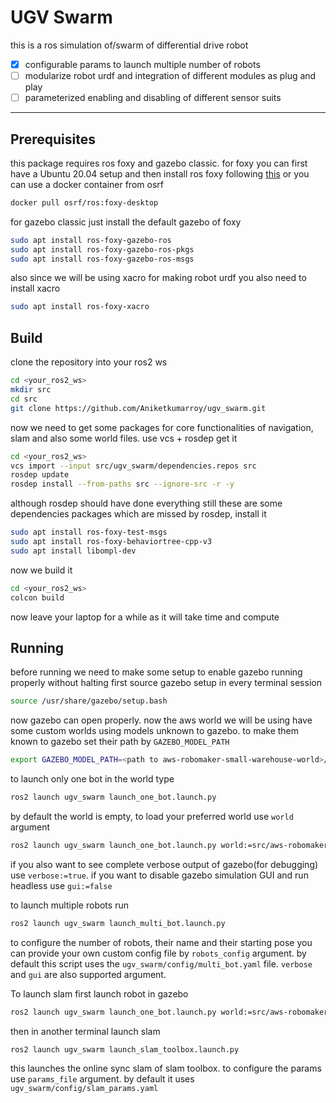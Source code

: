 # UGV Swarm
this is a ros simulation of/swarm of differential drive robot
- [x] configurable params to launch multiple number of robots
- [ ] modularize robot urdf and integration of different modules as plug and play
- [ ] parameterized enabling and disabling of different sensor suits
---
## Prerequisites
this package requires ros foxy and gazebo classic.
for foxy you can first have a Ubuntu 20.04 setup and then install ros foxy following [this](https://docs.ros.org/en/foxy/Installation/Ubuntu-Install-Debians.html) or you can use a docker container from osrf
```bash
docker pull osrf/ros:foxy-desktop
```
for gazebo classic just install the default gazebo of foxy
```bash
sudo apt install ros-foxy-gazebo-ros
sudo apt install ros-foxy-gazebo-ros-pkgs
sudo apt install ros-foxy-gazebo-ros-msgs
```
also since we will be using xacro for making robot urdf you also need to install xacro
```bash
sudo apt install ros-foxy-xacro
```

## Build
clone the repository into your ros2 ws
```bash
cd <your_ros2_ws>
mkdir src
cd src
git clone https://github.com/Aniketkumarroy/ugv_swarm.git
```
now we need to get some packages for core functionalities of navigation, slam and also some world files. use vcs + rosdep get it
```bash
cd <your_ros2_ws>
vcs import --input src/ugv_swarm/dependencies.repos src
rosdep update
rosdep install --from-paths src --ignore-src -r -y
```
although rosdep should have done everything still these are some dependencies packages which are missed by rosdep, install it
```bash
sudo apt install ros-foxy-test-msgs
sudo apt install ros-foxy-behaviortree-cpp-v3
sudo apt install libompl-dev
```
now we build it
```bash
cd <your_ros2_ws>
colcon build
```
now leave your laptop for a while as it will take time and compute

## Running
before running we need to make some setup to enable gazebo running properly without halting
first source gazebo setup in every terminal session
```bash
source /usr/share/gazebo/setup.bash
```
now gazebo can open properly.
now the aws world we will be using have some custom worlds using models unknown to gazebo. to make them known to gazebo set their path by `GAZEBO_MODEL_PATH`
```bash
export GAZEBO_MODEL_PATH=<path to aws-robomaker-small-warehouse-world>/models/
```
to launch only one bot in the world type
```bash
ros2 launch ugv_swarm launch_one_bot.launch.py
```
by default the world is empty, to load your preferred world use `world` argument
```bash
ros2 launch ugv_swarm launch_one_bot.launch.py world:=src/aws-robomaker-small-warehouse-world/worlds/no_roof_small_warehouse/no_roof_small_warehouse.world
```
if you also want to see complete verbose output of gazebo(for debugging) use `verbose:=true`. if you want to disable gazebo simulation GUI and run headless use `gui:=false` 

to launch multiple robots run
```bash
ros2 launch ugv_swarm launch_multi_bot.launch.py
```
to configure the number of robots, their name and their starting pose you can provide your own custom config file by `robots_config` argument. by default this script uses the `ugv_swarm/config/multi_bot.yaml` file. `verbose` and `gui` are also supported argument.

To launch slam first launch robot in gazebo
```bash
ros2 launch ugv_swarm launch_one_bot.launch.py world:=src/aws-robomaker-small-warehouse-world/worlds/no_roof_small_warehouse/no_roof_small_warehouse.world
```
then in another terminal launch slam
```bash
ros2 launch ugv_swarm launch_slam_toolbox.launch.py
```
this launches the online sync slam of slam toolbox. to configure the params use `params_file` argument. by default it uses `ugv_swarm/config/slam_params.yaml`
